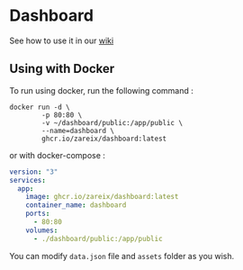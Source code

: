 # Dashboard
See how to use it in our [wiki](https://github.com/Zareix/dashboard/wiki)

## Using with Docker

To run using docker, run the following command :

```
docker run -d \
        -p 80:80 \
        -v ~/dashboard/public:/app/public \
        --name=dashboard \
        ghcr.io/zareix/dashboard:latest
```

or with docker-compose :

```yml
version: "3"
services:
  app:
    image: ghcr.io/zareix/dashboard:latest
    container_name: dashboard
    ports:
      - 80:80
    volumes:
      - ./dashboard/public:/app/public
```

You can modify `data.json` file and `assets` folder as you wish.
